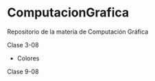 # ComputacionGrafica
Repositorio de la materia de Computación Gráfica

Clase 3-08
- Colores

Clase 9-08
